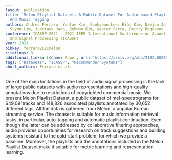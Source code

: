 ```yaml
---
layout: publication
title: 'Melon Playlist Dataset: A Public Dataset For Audio-based Playlist Generation
  And Music Tagging'
authors: Andres Ferraro, Yuntae Kim, Soohyeon Lee, Biho Kim, Namjun Jo, Semi Lim,
  Suyon Lim, Jungtaek Jang, Sehwan Kim, Xavier Serra, Dmitry Bogdanov
conference: ICASSP 2021 - 2021 IEEE International Conference on Acoustics, Speech
  and Signal Processing (ICASSP)
year: 2021
bibkey: ferraro2021melon
citations: 8
additional_links: [{name: Paper, url: 'https://arxiv.org/abs/2102.00201'}]
tags: ["Datasets", "ICASSP", "Recommender Systems"]
short_authors: Ferraro et al.
---
```

One of the main limitations in the field of audio signal processing is the
lack of large public datasets with audio representations and high-quality
annotations due to restrictions of copyrighted commercial music. We present
Melon Playlist Dataset, a public dataset of mel-spectrograms for 649,091tracks
and 148,826 associated playlists annotated by 30,652 different tags. All the
data is gathered from Melon, a popular Korean streaming service. The dataset is
suitable for music information retrieval tasks, in particular, auto-tagging and
automatic playlist continuation. Even though the latter can be addressed by
collaborative filtering approaches, audio provides opportunities for research
on track suggestions and building systems resistant to the cold-start problem,
for which we provide a baseline. Moreover, the playlists and the annotations
included in the Melon Playlist Dataset make it suitable for metric learning and
representation learning.